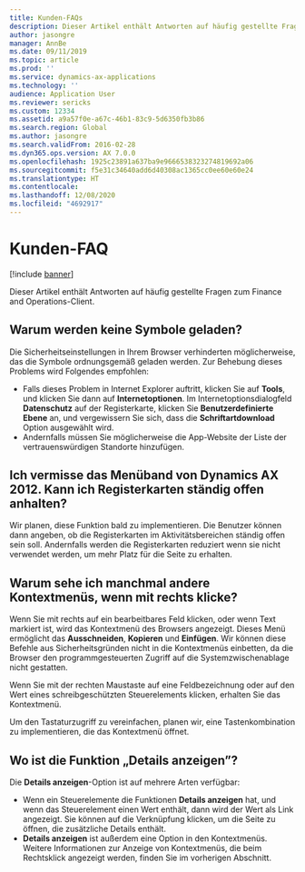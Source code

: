 ```yaml
---
title: Kunden-FAQs
description: Dieser Artikel enthält Antworten auf häufig gestellte Fragen zum Finance and Operations-Client.
author: jasongre
manager: AnnBe
ms.date: 09/11/2019
ms.topic: article
ms.prod: ''
ms.service: dynamics-ax-applications
ms.technology: ''
audience: Application User
ms.reviewer: sericks
ms.custom: 12334
ms.assetid: a9a57f0e-a67c-46b1-83c9-5d6350fb3b86
ms.search.region: Global
ms.author: jasongre
ms.search.validFrom: 2016-02-28
ms.dyn365.ops.version: AX 7.0.0
ms.openlocfilehash: 1925c23891a637ba9e9666538323274819692a06
ms.sourcegitcommit: f5e31c34640add6d40308ac1365cc0ee60e60e24
ms.translationtype: HT
ms.contentlocale: 
ms.lasthandoff: 12/08/2020
ms.locfileid: "4692917"
---
```

# <a name="client-faq"></a>Kunden-FAQ

[!include [banner](../includes/banner.md)]

Dieser Artikel enthält Antworten auf häufig gestellte Fragen zum Finance and Operations-Client.

## <a name="why-arent-symbols-loaded"></a>Warum werden keine Symbole geladen?

Die Sicherheitseinstellungen in Ihrem Browser verhinderten möglicherweise, das die Symbole ordnungsgemäß geladen werden. Zur Behebung dieses Problems wird Folgendes empfohlen:

- Falls dieses Problem in Internet Explorer auftritt, klicken Sie auf **Tools**, und klicken Sie dann auf **Internetoptionen**. Im Internetoptionsdialogfeld **Datenschutz** auf der Registerkarte, klicken Sie **Benutzerdefinierte  Ebene** an, und vergewissern Sie sich, dass die **Schriftartdownload** Option ausgewählt wird.
- Andernfalls müssen Sie möglicherweise die App-Website der Liste der vertrauenswürdigen Standorte hinzufügen.

## <a name="i-miss-the-ribbon-from-dynamics-ax-2012-can-i-keep-action-pane-tabs-open-all-the-time"></a>Ich vermisse das Menüband von Dynamics AX 2012. Kann ich Registerkarten ständig offen anhalten?

Wir planen, diese Funktion bald zu implementieren. Die Benutzer können dann angeben, ob die Registerkarten im Aktivitätsbereichen ständig offen sein soll. Andernfalls werden die Registerkarten reduziert wenn sie nicht verwendet werden, um mehr Platz für die Seite zu erhalten.

## <a name="why-do-i-sometimes-see-different-shortcut-menus-when-i-right-click"></a>Warum sehe ich manchmal andere Kontextmenüs, wenn mit rechts klicke?

Wenn Sie mit rechts auf ein bearbeitbares Feld klicken, oder wenn Text markiert ist, wird das Kontextmenü des Browsers angezeigt. Dieses Menü ermöglicht das **Ausschneiden**, **Kopieren** und **Einfügen**. Wir können diese Befehle aus Sicherheitsgründen nicht in die Kontextmenüs einbetten, da die Browser den programmgesteuerten Zugriff auf die Systemzwischenablage nicht gestatten.

Wenn Sie mit der rechten Maustaste auf eine Feldbezeichnung oder auf den Wert eines schreibgeschützten Steuerelements klicken, erhalten Sie das Kontextmenü.

Um den Tastaturzugriff zu vereinfachen, planen wir, eine Tastenkombination zu implementieren, die das Kontextmenü öffnet.

## <a name="where-is-the-view-details-functionality"></a>Wo ist die Funktion „Details anzeigen”?

Die **Details anzeigen**-Option ist auf mehrere Arten verfügbar:

- Wenn ein Steuerelemente die Funktionen **Details anzeigen** hat, und wenn das Steuerelement einen Wert enthält, dann wird der Wert als Link angezeigt. Sie können auf die Verknüpfung klicken, um die Seite zu öffnen, die zusätzliche Details enthält.
- **Details anzeigen** ist außerdem eine Option in den Kontextmenüs. Weitere Informationen zur Anzeige von Kontextmenüs, die beim Rechtsklick angezeigt werden, finden Sie im vorherigen Abschnitt.
